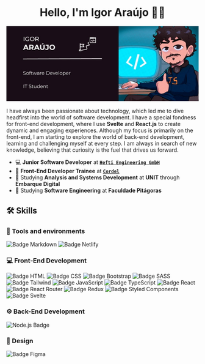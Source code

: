 <h1 align="center">Hello, I'm Igor Araújo 👋🏼</h1> 

![Cover software engineer Igor Araújo](/cover.jpg)

I have always been passionate about technology, which led me to dive headfirst into the world of software development. I have a special fondness for front-end development, where I use **Svelte** and **React.js** to create dynamic and engaging experiences. Although my focus is primarily on the front-end, I am starting to explore the world of back-end development, learning and challenging myself at every step. I am always in search of new knowledge, believing that curiosity is the fuel that drives us forward.

- 💻 **Junior Software Developer** at [**`Hefti Engineering GmbH`**](https://github.com/HeftiEngineering)
- 🚀 **Front-End Developer Trainee** at [**`Cordel`**](https://github.com/Cordel-Labs)
- 📘 Studying **Analysis and Systems Development** at **UNIT** through **Embarque Digital**
- 📙 Studying **Software Engineering** at **Faculdade Pitágoras**

## 🛠️ Skills

### 🔧 Tools and environments
![Badge Markdown](https://img.shields.io/badge/Markdown-000000?style=for-the-badge&logo=markdown&logoColor=white) ![Badge Netlify](https://img.shields.io/badge/Netlify-00C7B7?style=for-the-badge&logo=netlify&logoColor=white)

### 💻 Front-End Development
![Badge HTML](https://img.shields.io/badge/HTML5-E34F26?style=for-the-badge&logo=html5&logoColor=white) ![Badge CSS](https://img.shields.io/badge/CSS3-1572B6?style=for-the-badge&logo=css3&logoColor=white) ![Badge Bootstrap](https://img.shields.io/badge/Bootstrap-563D7C?style=for-the-badge&logo=bootstrap&logoColor=white) ![Badge SASS](https://img.shields.io/badge/Tailwind_CSS-38B2AC?style=for-the-badge&logo=tailwind-css&logoColor=white) ![Badge Tailwind](https://img.shields.io/badge/Sass-CC6699?style=for-the-badge&logo=sass&logoColor=white)  ![Badge JavaScript](https://img.shields.io/badge/JavaScript-323330?style=for-the-badge&logo=javascript&logoColor=F7DF1E) ![Badge TypeScript](    https://img.shields.io/badge/TypeScript-007ACC?style=for-the-badge&logo=typescript&logoColor=white) ![Badge React](https://img.shields.io/badge/React-20232A?style=for-the-badge&logo=react&logoColor=61DAFB) ![Badge React Router](https://img.shields.io/badge/React_Router-CA4245?style=for-the-badge&logo=react-router&logoColor=white)  ![Badge Redux](https://img.shields.io/badge/Redux-593D88?style=for-the-badge&logo=redux&logoColor=white)  ![Badge Styled Components](https://img.shields.io/badge/styled--components-DB7093?style=for-the-badge&logo=styled-components&logoColor=white) ![Badge Svelte](https://img.shields.io/badge/Svelte-4A4A55?style=for-the-badge&logo=svelte&logoColor=FF3E00)

### ⚙️ Back-End Development
![Node.js Badge](https://img.shields.io/badge/Node.js-43853D?style=for-the-badge&logo=node.js&logoColor=white)

### 🎨 Design
![Badge Figma](https://img.shields.io/badge/Figma-F24E1E?style=for-the-badge&logo=figma&logoColor=white)
